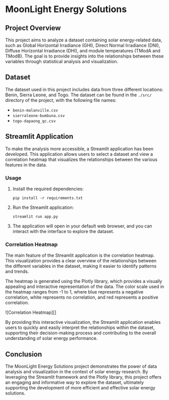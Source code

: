 # MoonLight Energy Solutions

## Project Overview
This project aims to analyze a dataset containing solar energy-related data, such as Global Horizontal Irradiance (GHI), Direct Normal Irradiance (DNI), Diffuse Horizontal Irradiance (DHI), and module temperatures (TModA and TModB). The goal is to provide insights into the relationships between these variables through statistical analysis and visualization.

## Dataset
The dataset used in this project includes data from three different locations: Benin, Sierra Leone, and Togo. The dataset can be found in the `./src/` directory of the project, with the following file names:
- `benin-malanville.csv`
- `sierraleone-bumbuna.csv`
- `togo-dapaong_qc.csv`

## Streamlit Application
To make the analysis more accessible, a Streamlit application has been developed. This application allows users to select a dataset and view a correlation heatmap that visualizes the relationships between the various features in the data.

### Usage
1. Install the required dependencies:
   ```
   pip install -r requirements.txt
   ```
2. Run the Streamlit application:
   ```
   streamlit run app.py
   ```
3. The application will open in your default web browser, and you can interact with the interface to explore the dataset.

### Correlation Heatmap
The main feature of the Streamlit application is the correlation heatmap. This visualization provides a clear overview of the relationships between the different variables in the dataset, making it easier to identify patterns and trends.

The heatmap is generated using the Plotly library, which provides a visually appealing and interactive representation of the data. The color scale used in the heatmap ranges from -1 to 1, where blue represents a negative correlation, white represents no correlation, and red represents a positive correlation.

![Correlation Heatmap][]

By providing this interactive visualization, the Streamlit application enables users to quickly and easily interpret the relationships within the dataset, supporting their decision-making process and contributing to the overall understanding of solar energy performance.

## Conclusion
The MoonLight Energy Solutions project demonstrates the power of data analysis and visualization in the context of solar energy research. By leveraging the Streamlit framework and the Plotly library, this project offers an engaging and informative way to explore the dataset, ultimately supporting the development of more efficient and effective solar energy solutions.
